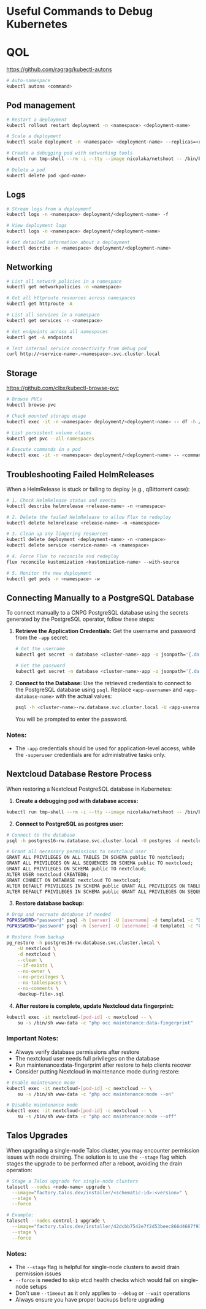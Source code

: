 # Useful Commands to Debug Kubernetes

# QOL

<https://github.com/ragrag/kubectl-autons>

```bash
# Auto-namespace
kubectl autons <command>
```

## Pod management

```bash
# Restart a deployment
kubectl rollout restart deployment -n <namespace> <deployment-name>

# Scale a deployment
kubectl scale deployment -n <namespace> <deployment-name> --replicas=<replicas>

# Create a debugging pod with networking tools
kubectl run tmp-shell --rm -i --tty --image nicolaka/netshoot -- /bin/bash

# Delete a pod
kubectl delete pod <pod-name>
```

## Logs

```bash
# Stream logs from a deployment
kubectl logs -n <namespace> deployment/<deployment-name> -f

# View deployment logs
kubectl logs -n <namespace> deployment/<deployment-name>

# Get detailed information about a deployment
kubectl describe -n <namespace> deployment/<deployment-name>
```

## Networking

```bash
# List all network policies in a namespace
kubectl get networkpolicies -n <namespace>

# Get all httproute resources across namespaces
kubectl get httproute -A

# List all services in a namespace
kubectl get services -n <namespace>

# Get endpoints across all namespaces
kubectl get -A endpoints

# Test internal service connectivity from debug pod
curl http://<service-name>.<namespace>.svc.cluster.local
```

## Storage

<https://github.com/clbx/kubectl-browse-pvc>

```bash
# Browse PVCs
kubectl browse-pvc

# Check mounted storage usage
kubectl exec -it -n <namespace> deployment/<deployment-name> -- df -h /path

# List persistent volume claims
kubectl get pvc --all-namespaces

# Execute commands in a pod
kubectl exec -it -n <namespace> deployment/<deployment-name> -- <command>
```

## Troubleshooting Failed HelmReleases

When a HelmRelease is stuck or failing to deploy (e.g., qBittorrent case):

```bash
# 1. Check HelmRelease status and events
kubectl describe helmrelease <release-name> -n <namespace>

# 2. Delete the failed HelmRelease to allow Flux to redeploy
kubectl delete helmrelease <release-name> -n <namespace>

# 3. Clean up any lingering resources
kubectl delete deployment <deployment-name> -n <namespace>
kubectl delete service <service-name> -n <namespace>

# 4. Force Flux to reconcile and redeploy
flux reconcile kustomization <kustomization-name> --with-source

# 5. Monitor the new deployment
kubectl get pods -n <namespace> -w
```

## Connecting Manually to a PostgreSQL Database

To connect manually to a CNPG PostgreSQL database using the secrets generated by the PostgreSQL operator, follow these steps:

1. **Retrieve the Application Credentials:**
   Get the username and password from the `-app` secret:

    ```bash
    # Get the username
    kubectl get secret -n database <cluster-name>-app -o jsonpath='{.data.username}' | base64 -d

    # Get the password
    kubectl get secret -n database <cluster-name>-app -o jsonpath='{.data.password}' | base64 -d
    ```

2. **Connect to the Database:**
   Use the retrieved credentials to connect to the PostgreSQL database using `psql`. Replace `<app-username>` and `<app-database-name>` with the actual values:

    ```bash
    psql -h <cluster-name>-rw.database.svc.cluster.local -U <app-username> -d <app-database-name> -W
    ```

    You will be prompted to enter the password.

### Notes:

-   The `-app` credentials should be used for application-level access, while the `-superuser` credentials are for administrative tasks only.

## Nextcloud Database Restore Process

When restoring a Nextcloud PostgreSQL database in Kubernetes:

1. **Create a debugging pod with database access:**

```bash
kubectl run tmp-shell --rm -i --tty --image nicolaka/netshoot -- /bin/bash
```

2. **Connect to PostgreSQL as postgres user:**

```bash
# Connect to the database
psql -h postgres16-rw.database.svc.cluster.local -U postgres -d nextcloud

# Grant all necessary permissions to nextcloud user
GRANT ALL PRIVILEGES ON ALL TABLES IN SCHEMA public TO nextcloud;
GRANT ALL PRIVILEGES ON ALL SEQUENCES IN SCHEMA public TO nextcloud;
GRANT ALL PRIVILEGES ON SCHEMA public TO nextcloud;
ALTER USER nextcloud CREATEDB;
GRANT CONNECT ON DATABASE nextcloud TO nextcloud;
ALTER DEFAULT PRIVILEGES IN SCHEMA public GRANT ALL PRIVILEGES ON TABLES TO nextcloud;
ALTER DEFAULT PRIVILEGES IN SCHEMA public GRANT ALL PRIVILEGES ON SEQUENCES TO nextcloud;
```

3. **Restore database backup:**

```bash
# Drop and recreate database if needed
PGPASSWORD="password" psql -h [server] -U [username] -d template1 -c "DROP DATABASE \"nextcloud\";"
PGPASSWORD="password" psql -h [server] -U [username] -d template1 -c "CREATE DATABASE \"nextcloud\";"

# Restore from backup
pg_restore -h postgres16-rw.database.svc.cluster.local \
    -U nextcloud \
    -d nextcloud \
    --clean \
    --if-exists \
    --no-owner \
    --no-privileges \
    --no-tablespaces \
    --no-comments \
    <backup-file>.sql
```

4. **After restore is complete, update Nextcloud data fingerprint:**

```bash
kubectl exec -it nextcloud-[pod-id] -c nextcloud -- \
    su -s /bin/sh www-data -c "php occ maintenance:data-fingerprint"
```

### Important Notes:

-   Always verify database permissions after restore
-   The nextcloud user needs full privileges on the database
-   Run maintenance:data-fingerprint after restore to help clients recover
-   Consider putting Nextcloud in maintenance mode during restore:

```bash
# Enable maintenance mode
kubectl exec -it nextcloud-[pod-id] -c nextcloud -- \
    su -s /bin/sh www-data -c "php occ maintenance:mode --on"

# Disable maintenance mode
kubectl exec -it nextcloud-[pod-id] -c nextcloud -- \
    su -s /bin/sh www-data -c "php occ maintenance:mode --off"
```

## Talos Upgrades

When upgrading a single-node Talos cluster, you may encounter permission issues with node draining. The solution is to use the `--stage` flag which stages the upgrade to be performed after a reboot, avoiding the drain operation:

```bash
# Stage a Talos upgrade for single-node clusters
talosctl --nodes <node-name> upgrade \
  --image="factory.talos.dev/installer/<schematic-id>:<version>" \
  --stage \
  --force

# Example:
talosctl --nodes control-1 upgrade \
  --image="factory.talos.dev/installer/42dcbb7542e7f2d53beec866d4687f9306cd2b2da3b049fb4872cfc41942723e:v1.9.1" \
  --stage \
  --force
```

### Notes:

-   The `--stage` flag is helpful for single-node clusters to avoid drain permission issues
-   `--force` is needed to skip etcd health checks which would fail on single-node setups
-   Don't use `--timeout` as it only applies to `--debug` or `--wait` operations
-   Always ensure you have proper backups before upgrading
